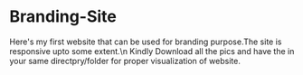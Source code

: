 # Branding-Site
 Here's my first website that can be used for branding purpose.The site is responsive upto some extent.\n
Kindly Download all the pics and have the in your same directpry/folder for proper visualization of website.
